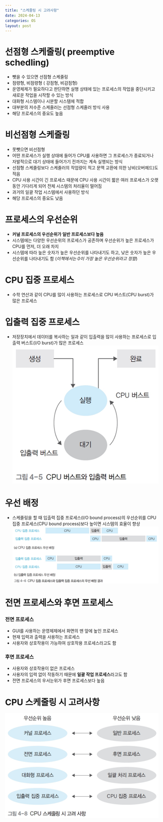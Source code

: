 ```yaml
---
title: "스케줄링 시 고려사항"
date: 2024-04-13
categories: OS
layout: post
---
```

# 선점형 스케줄링( preemptive schedling)
- 뺏을 수 있으면 선점형 스케줄링
- 점령형, 비점령형 ( 강점형, 비감점형)
- 운영체제가 필요하다고 판단하면 실행 상태에 있는 프로세스의 작업을 중단시키고 새로운 작업을 시작할 수 있는 방식
- 대화형 시스템이나 시분할 시스템에 적합 
- 대부분의 저수준 스케줄러는 선점형 스케줄러 방식 사용
- 해당 프로세스의 중요도 높음

# 비선점형 스케줄링
- 못뺏으면 비선점형
- 어떤 프로세스가 실행 상태에 들어가 CPU를 사용하면 그 프로세스가 종료되거나 자발적으로 대기 상태에 들어가기 전까지는 계속 실행되는 방식
- 선점형 스케줄링보다 스케줄러의 작업량이 적고 문맥 교환에 의한 낭비(오버헤드)도 적음 
- CPU 사용 시간이 긴 프로세스 때문에 CPU 사용 시간이 짧은 여러 프로세스가 오랫동안 기다리게 되어 전체 시스템의 처리율이 떨어짐
- 과거의 일괄 작업 시스템에서 사용하던 방식
- 해당 프로세스의 중요도 낮음

# 프로세스의 우선순위
- **커널 프로세스의 우선순위가 일반 프로세스보다 높음**
- 시스템에는 다양한 우선순위의 프로세스가 공존하며 우선순위가 높은 프로세스가 CPU를 먼저, 더 오래 차지
- 시스템에 따라 높은 숫자가 높은 우선순위를 나타내기도 하고, 낮은 숫자가 높은 우선순위를 나타내기도 함
(*이책에서는 0이 가장 높은 우선순위라고 정함*)

# CPU 집중 프로세스
- 수학 연산과 같이 CPU를 많이 사용하는 프로세스로 CPU 버스트(CPU burst)가 많은 프로세스

# 입출력 집중 프로세스
- 저장장치에서 데이터를 복사하는 일과 같이 입출력을 많이 사용하는 프로세스로 입출력 버스트(I/O burst)가 많은 프로세스
![cpu_burst](/assets/osimg/cpu_burst.png)

# 우선 배정
- 스케줄링을 할 때 입출력 집중 프로세스(I/O bound process)의 우선순위를 CPU 집중 프로세스(CPU bound process)보다 높이면 시스템의 효율이 향상
![priority](/assets/osimg/priority.png)

# 전면 프로세스와 후면 프로세스

### 전면 프로세스
- GUI를 사용하는 운영체제에서 화면의 맨 앞에 높인 프로세스
- 현재 입력과 출력을 사용하는 프로세스
- 사용자와 상호작용이 가능하여 상호작용 프로세스라고도 함

### 후면 프로세스
- 사용자와 상호작용이 없은 프로세스
- 사용자의 입력 없이 작동하기 때문에 **일괄 작업 프로세스**라고도 함
- 전면 프로세스의 우서눈위가 후면 프로세스보다 높음

# CPU 스케줄링 시 고려사항
![priority](/assets/osimg/priority2.png)



